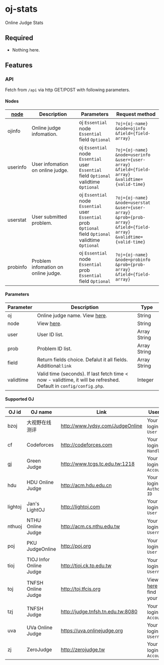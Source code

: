 # oj-stats
Online Judge Stats

Required
---
* Nothing here.

Features
---
### API
Fetch from `/api` via http GET/POST with following parameters.

#### Nodes
| [node](README.md#parameters) | Description | Parameters | Request method |
|---|---|---|---|
| ojinfo | Online judge infomation. | oj `Essential` <br> node `Essential` <br> field `Optional` | `?oj={oj-name}`<br>`&node=ojinfo`<br>`&field={field-array}` |
| userinfo | User infomation on online judge. | oj `Essential` <br> node `Essential` <br> user `Essential` <br> field `Optional` <br> validtime `Optional` | `?oj={oj-name}`<br>`&node=userinfo`<br>`&user={user-array}`<br>`&field={field-array}`<br>`&validtime={valid-time}` |
| userstat | User submitted problem. | oj `Essential` <br> node `Essential` <br> user `Essential` <br> prob `Optional` <br> field `Optional` <br> validtime `Optional` | `?oj={oj-name}`<br>`&node=userstat`<br>`&user={user-array}`<br>`&prob={prob-array}`<br>`&field={field-array}`<br>`&validtime={valid-time}` |
| probinfo | Problem infomation on online judge. | oj `Essential` <br> node `Essential` <br> prob `Essential` <br> field `Optional` | `?oj={oj-name}`<br>`&node=probinfo`<br>`&prob={prob-array}`<br>`&field={field-array}` |

#### Parameters
| Parameter | Description | Type |
|---|---|---|
| oj | Online judge name. View [here](README.md#supported-oj). | String |
| node | View [here](README.md#nodes). | String |
| user | User ID list. | Array String |
| prob | Problem ID list. | Array String |
| field | Return fields choice. Defalut it all fields. Additional:`link` | Array String |
| validtime | Valid time (seconds). If last fetch time < now - validtime, it will be refreshed. Default in `config/config.php`. | Integer |

#### Supported OJ
| OJ id | OJ name | Link | User ID | Remark |
|---|---|---|---|---|
| bzoj | 大视野在线测评 | http://www.lydsy.com/JudgeOnline | Your login `User ID` ||
| cf | Codeforces | http://codeforces.com | Your login `Handle` | Not supported Field:`userstat->link` |
| gj | Green Judge | http://www.tcgs.tc.edu.tw:1218 | Your login `Account` ||
| hdu | HDU Online Judge | http://acm.hdu.edu.cn | Your login `Author ID` ||
| lightoj | Jan's LightOJ | http://lightoj.com | Your login `User ID` | Not supported Node:`userstat` |
| nthuoj | NTHU Online Judge | http://acm.cs.nthu.edu.tw | Your login `Username` ||
| poj | PKU JudgeOnline | http://poj.org | Your login `User ID` ||
| tioj | TIOJ Infor Online Judge | http://tioj.ck.tp.edu.tw | Your login `Username` ||
| toj | TNFSH Online Judge | http://toj.tfcis.org | View [here](http://toj.tfcis.org/oj/chal/) to find your `ID` ||
| tzj | TNFSH Judge | http://judge.tnfsh.tn.edu.tw:8080 | Your login `Account` ||
| uva | UVa Online Judge | https://uva.onlinejudge.org | Your login `Username` | Not supported Field:`userstat->link` |
| zj | ZeroJudge | http://zerojudge.tw | Your login `Account` ||

